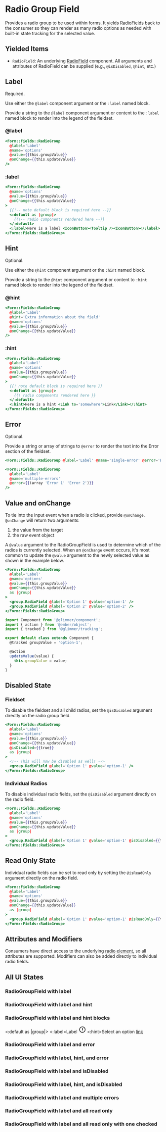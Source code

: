# Radio Group Field

Provides a radio group to be used within forms. It yields [RadioFields](./radio-field) back to the consumer so they can render as many radio options as needed with built-in state tracking for the selected value.

## Yielded Items

- `RadioField`: An underlying [RadioField](./radio-field) component. All arguments and attributes of RadioField can be supplied (e.g., `@isDisabled`, `@hint`, etc.)

## Label

Required.

Use either the `@label` component argument or the `:label` named block.

Provide a string to the `@label` component argument or content to the `:label` named block to render into the legend of the fieldset.

### @label

```hbs
<Form::Fields::RadioGroup
  @label='Label'
  @name='options'
  @value={{this.groupValue}}
  @onChange={{this.updateValue}}
/>
```

### :label

```hbs
<Form::Fields::RadioGroup
  @name='options'
  @value={{this.groupValue}}
  @onChange={{this.updateValue}}
>
  {{!-- note default block is required here --}}
  <:default as |group|>
    {{!-- radio components rendered here --}}
  </:default>
  <:label>Here is a label <IconButton><Tooltip /><IconButton></:label>
</Form::Fields::RadioGroup>
```

## Hint

Optional.

Use either the `@hint` component argument or the `:hint` named block.

Provide a string to the `@hint` component argument or content to `:hint` named block to render into the legend of the fieldset.

### @hint

```hbs
<Form::Fields::RadioGroup
  @label='Label'
  @hint='Extra information about the field'
  @name='options'
  @value={{this.groupValue}}
  @onChange={{this.updateValue}}
/>
```

### :hint

```hbs
<Form::Fields::RadioGroup
  @label='Label'
  @name='options'
  @value={{this.groupValue}}
  @onChange={{this.updateValue}}
>
  {{! note default block is required here }}
  <:default as |group|>
    {{! radio components rendered here }}
  </:default>
  <:hint>Here is a hint <Link to='somewhere'>Link</Link></:hint>
</Form::Fields::RadioGroup>
```

## Error

Optional.

Provide a string or array of strings to `@error` to render the text into the Error section of the fieldset.

```hbs
<Form::Fields::RadioGroup @label='Label' @name='single-error' @error='Error' />
```

```hbs
<Form::Fields::RadioGroup
  @label='Label'
  @name='multiple-errors'
  @error={{(array 'Error 1' 'Error 2')}}
/>
```

## Value and onChange

To tie into the input event when a radio is clicked, provide `@onChange`. `@onChange` will return two arguments:

1. the value from the target
2. the raw event object

A `@value` argument to the RadioGroupField is used to determine which of the radios is currently selected. When an `@onChange` event occurs, it's most common to update the `@value` argument to the newly selected value as shown in the example below.

```hbs
<Form::Fields::RadioGroup
  @label='Label'
  @name='options'
  @value={{this.groupValue}}
  @onChange={{this.updateValue}}
  as |group|
>
  <group.RadioField @label='Option 1' @value='option-1' />
  <group.RadioField @label='Option 2' @value='option-2' />
</Form::Fields::RadioGroup>
```

```js
import Component from '@glimmer/component';
import { action } from '@ember/object';
import { tracked } from '@glimmer/tracking';

export default class extends Component {
  @tracked groupValue = 'option-1';

  @action
  updateValue(value) {
    this.groupValue = value;
  }
}
```

## Disabled State

### Fieldset

To disable the fieldset and all child radios, set the `@isDisabled` argument directly on the radio group field.

```hbs
<Form::Fields::RadioGroup
  @label='Label'
  @name='options'
  @value={{this.groupValue}}
  @onChange={{this.updateValue}}
  @isDisabled={{true}}
  as |group|
>
  <!-- This will now be disabled as well! -->
  <group.RadioField @label='Option 1' @value='option-1' />
</Form::Fields::RadioGroup>
```

### Individual Radios

To disable individual radio fields, set the `@isDisabled` argument directly on the radio field.

```hbs
<Form::Fields::RadioGroup
  @label='Label'
  @name='options'
  @value={{this.groupValue}}
  @onChange={{this.updateValue}}
  as |group|
>
  <group.RadioField @label='Option 1' @value='option-1' @isDisabled={{true}} />
</Form::Fields::RadioGroup>
```

## Read Only State

Individual radio fields can be set to read only by setting the `@isReadOnly` argument directly on the radio field.

```hbs
<Form::Fields::RadioGroup
  @label='Label'
  @name='options'
  @value={{this.groupValue}}
  @onChange={{this.updateValue}}
  as |group|
>
  <group.RadioField @label='Option 1' @value='option-1' @isReadOnly={{true}} />
</Form::Fields::RadioGroup>
```

## Attributes and Modifiers

Consumers have direct access to the underlying [radio element](https://developer.mozilla.org/en-US/docs/Web/HTML/Element/input/radio), so all attributes are supported. Modifiers can also be added directly to individual radio fields.

## All UI States

### RadioGroupField with label

<div class='mb-4 w-64'>
  <Form::Fields::RadioGroup
    @label='Label'
    @name='options-a'
    as |group|
  >
    <group.RadioField @label='Option 1' @value='option-1' />
    <group.RadioField @label='Option 2' @value='option-2'/>
    <group.RadioField @label='Option 3' @value='option-3'/>
    <group.RadioField @label='Option 4' @value='option-4'/>
  </Form::Fields::RadioGroup>
</div>

### RadioGroupField with label and hint

<div class='mb-4 w-64'>
  <Form::Fields::RadioGroup @label='Label' @name='options-b' @hint='Select an option' as |group|>
  <group.RadioField @label='Option 1' @value='option-1' />
  <group.RadioField @label='Option 2' @value='option-2' />
  <group.RadioField @label='Option 3' @value='option-3' />
  </Form::Fields::RadioGroup>
</div>

### RadioGroupField with label and hint blocks

<div class='mb-4 w-64'>
  <Form::Fields::RadioGroup @name='options-b'>
    <:default as |group|>
      <group.RadioField @label='Option 1' @value='option-1' />
      <group.RadioField @label='Option 2' @value='option-2' />
      <group.RadioField @label='Option 3' @value='option-3' />
    </:default>
  <:label>Label <svg class="inline" xmlns="http://www.w3.org/2000/svg" width="24" height="24" stroke="currentColor" viewBox="0 0 24 24"><path d="M12 3a9 9 0 11-6.364 2.636A8.972 8.972 0 0112 3zm0 4.7v5.2m0 3.39v.01" fill="none" stroke-linecap="round" stroke-linejoin="round" stroke-width="2"></path></svg></:label>
  <:hint>Select an option <a href="https://www.crowdstrike.com/">link</a></:hint>
  </Form::Fields::RadioGroup>
</div>

### RadioGroupField with label and error

<div class='mb-4 w-64'>
  <Form::Fields::RadioGroup @label='Label' @name='options-c' @error='With error' as |group|>
    <group.RadioField @label='Option 1' @value='option-1' />
    <group.RadioField @label='Option 2' @value='option-2' />
    <group.RadioField @label='Option 3' @value='option-3' />
  </Form::Fields::RadioGroup>
</div>

### RadioGroupField with label, hint, and error

<div class='mb-4 w-64'>
  <Form::Fields::RadioGroup @label='Label' @name='options-d' @hint='Select an option' @error='With error' as |group|>
    <group.RadioField @label='Option 1' @value='option-1' />
    <group.RadioField @label='Option 2' @value='option-2' />
    <group.RadioField @label='Option 3' @value='option-3' />
  </Form::Fields::RadioGroup>
</div>

### RadioGroupField with label and isDisabled

<div class='mb-4 w-64'>
  <Form::Fields::RadioGroup @label='Label' @isDisabled={{true}} @name='options-e' as |group|>
    <group.RadioField @label='Option 1' @value='option-1' />
    <group.RadioField @label='Option 2' @value='option-2' />
    <group.RadioField @label='Option 3' @value='option-3' />
  </Form::Fields::RadioGroup>
</div>

### RadioGroupField with label, hint, and isDisabled

<div class='mb-4 w-64'>
  <Form::Fields::RadioGroup @label='Label' @name='options-f' @isDisabled={{true}} @hint='With hint text' as |group|>
    <group.RadioField @label='Option 1' @value='option-1' />
    <group.RadioField @label='Option 2' @value='option-2' />
    <group.RadioField @label='Option 3' @value='option-3' />
  </Form::Fields::RadioGroup>
</div>

### RadioGroupField with label and multiple errors

<div class='mb-4 w-64'>
  <Form::Fields::RadioGroup @label='Label' @name='multiple-errors' @error={{(array 'With error 1' 'With error 2' 'With error 3')}} as |group|>
    <group.RadioField @label='Option 1' @value='option-1' />
    <group.RadioField @label='Option 2' @value='option-2' />
    <group.RadioField @label='Option 3' @value='option-3' />
  </Form::Fields::RadioGroup>
</div>

### RadioGroupField with label and all read only

<div class='mb-4 w-64'>
  <Form::Fields::RadioGroup @label='Label' @name='read-only' as |group|>
    <group.RadioField @label='Option 1' @value='option-1' @isReadOnly={{true}} />
    <group.RadioField @label='Option 2' @value='option-2' @isReadOnly={{true}} />
    <group.RadioField @label='Option 3' @value='option-3' @isReadOnly={{true}} />
  </Form::Fields::RadioGroup>
</div>

### RadioGroupField with label and all read only with one checked

<div class='mb-4 w-64'>
  <Form::Fields::RadioGroup @label='Label' @name='read-only-checked' @value="option-2" as |group|>
    <group.RadioField @label='Option 1' @value='option-1' @isReadOnly={{true}} />
    <group.RadioField @label='Option 2' @value='option-2' @isReadOnly={{true}} />
    <group.RadioField @label='Option 3' @value='option-3' @isReadOnly={{true}} />
  </Form::Fields::RadioGroup>
</div>
